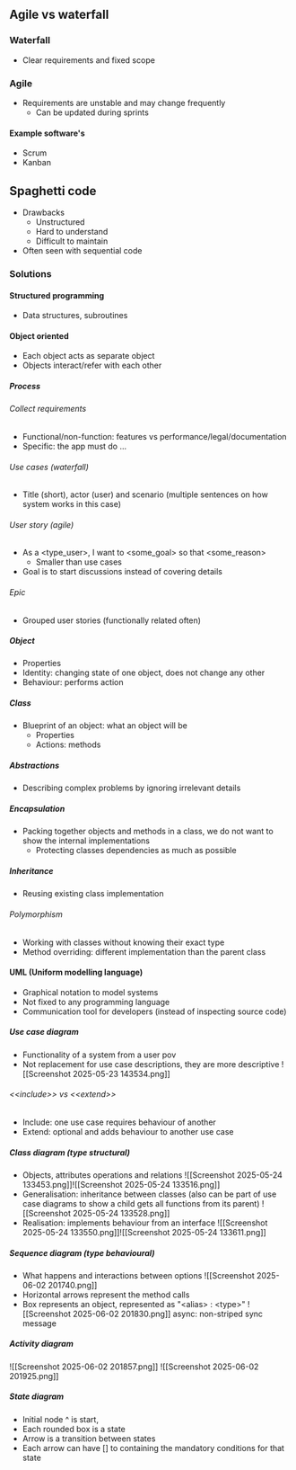 ## Agile vs waterfall
### Waterfall
- Clear requirements and fixed scope
### Agile
- Requirements are unstable and may change frequently
	- Can be updated during sprints
#### Example software's
- Scrum
- Kanban
## Spaghetti code
- Drawbacks
	- Unstructured
	- Hard to understand
	- Difficult to maintain
- Often seen with sequential code
### Solutions
#### Structured programming
- Data structures, subroutines
#### Object oriented
- Each object acts as separate object
- Objects interact/refer with each other
##### Process
###### Collect requirements
- Functional/non-function: features vs performance/legal/documentation
- Specific: the app must do ...
###### Use cases (waterfall)
- Title (short), actor (user) and scenario (multiple sentences on how system works in this case)
###### User story (agile)
- As a \<type_user>, I want to \<some_goal> so that \<some_reason>
	- Smaller than use cases
- Goal is to start discussions instead of covering details
###### Epic
- Grouped user stories (functionally related often)
##### Object
- Properties
- Identity: changing state of one object, does not change any other
- Behaviour: performs action
##### Class
- Blueprint of an object: what an object will be
	- Properties
	- Actions: methods
##### Abstractions
- Describing complex problems by ignoring irrelevant details
##### Encapsulation
- Packing together objects and methods in a class, we do not want to show the internal implementations
	- Protecting classes dependencies as much as possible
##### Inheritance
- Reusing existing class implementation
###### Polymorphism
- Working with classes without knowing their exact type
- Method overriding: different implementation than the parent class

#### UML (Uniform modelling language)
- Graphical notation to model systems
- Not fixed to any programming language
- Communication tool for developers (instead of inspecting source code)
##### Use case diagram
- Functionality of a system from a user pov
- Not replacement for use case descriptions, they are more descriptive
![[Screenshot 2025-05-23 143534.png]]
###### <\<include>> vs <\<extend>>
- Include: one use case requires behaviour of another
- Extend: optional and adds behaviour to another use case
##### Class diagram (type structural)
- Objects, attributes operations and relations
![[Screenshot 2025-05-24 133453.png]]![[Screenshot 2025-05-24 133516.png]]
- Generalisation: inheritance between classes (also can be part of use case diagrams to show a child gets all functions from its parent)
![[Screenshot 2025-05-24 133528.png]]
- Realisation: implements behaviour from an interface
![[Screenshot 2025-05-24 133550.png]]![[Screenshot 2025-05-24 133611.png]]
##### Sequence diagram (type behavioural)
- What happens and interactions between options
![[Screenshot 2025-06-02 201740.png]]
- Horizontal arrows represent the method calls
- Box represents an object, represented as "\<alias> : \<type>"
![[Screenshot 2025-06-02 201830.png]]
async: non-striped sync message
#####  Activity diagram
![[Screenshot 2025-06-02 201857.png]]
![[Screenshot 2025-06-02 201925.png]]
##### State diagram
- Initial node ^ is start,
- Each rounded box is a state
- Arrow is a transition between states
- Each arrow can have \[] to containing the mandatory conditions for that state